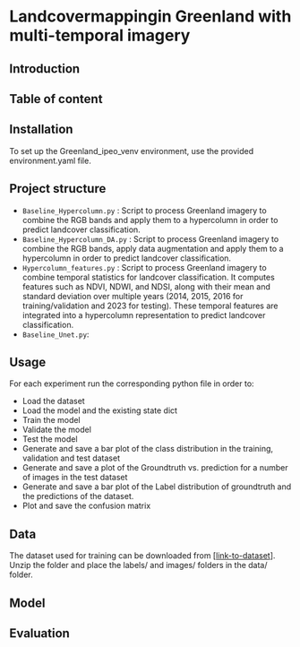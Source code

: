#  Landcovermappingin Greenland with multi-temporal imagery
## Introduction


## Table of content

## Installation
To set up the Greenland_ipeo_venv environment, use the provided environment.yaml file.

## Project structure
- `Baseline_Hypercolumn.py` : Script to process Greenland imagery to combine the RGB bands and apply them to a hypercolumn in order to predict landcover classification.
- `Baseline_Hypercolumn_DA.py` : Script to process Greenland imagery to combine the RGB bands, apply data augmentation and apply them to a hypercolumn in order to predict landcover classification.
- `Hypercolumn_features.py` : Script to process Greenland imagery to combine temporal statistics for landcover classification. It computes features such as NDVI, NDWI, and NDSI, along with their mean and standard deviation over multiple years  (2014, 2015, 2016 for training/validation and 2023 for testing). These temporal features are integrated into 
a hypercolumn representation to predict landcover classification.
- `Baseline_Unet.py`:

## Usage
For each experiment run the corresponding python file in order to:
- Load the dataset
- Load the model and the existing state dict
- Train the model
- Validate the model
- Test the model
- Generate and save a bar plot of the class distribution in the training, validation and test dataset
- Generate and save a plot of the Groundtruth vs. prediction for a number of images in the test dataset
- Generate and save a bar plot of the Label distribution of groundtruth and the predictions of the dataset.
- Plot and save the confusion matrix
## Data
The dataset used for training can be downloaded from [[link-to-dataset](https://enacshare.epfl.ch/bY2wS5TcA4CefGks7NtXg)]. Unzip the folder and place the labels/ and images/ folders in the data/ folder.
## Model

## Evaluation
